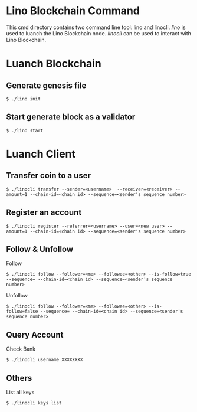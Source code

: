 # Lino Blockchain Command

This cmd directory contains two command line tool: lino and linocli. _lino_ is used to luanch the Lino Blockchain node. _linocli_ can be used to interact with Lino Blockchain.

# Luanch Blockchain
## Generate genesis file
```
$ ./lino init
```
## Start generate block as a validator
```
$ ./lino start
```

# Luanch Client
## Transfer coin to a user
```
$ ./linocli transfer --sender=<username>  --receiver=<receiver> --amount=1 --chain-id=<chain id> --sequence=<sender's sequence number>
```

## Register an account
```
$ ./linocli register --referrer=<username> --user=<new user> --amount=1 --chain-id=<chain id> --sequence=<sender's sequence number>
```

## Follow & Unfollow
Follow
```
$ ./linocli follow --follower=<me> --followee=<other> --is-follow=true --sequence= --chain-id=<chain id> --sequence=<sender's sequence number>
```
Unfollow
```
$ ./linocli follow --follower=<me> --followee=<other> --is-follow=false --sequence= --chain-id=<chain id> --sequence=<sender's sequence number>
```
## Query Account
Check Bank
```
$ ./linocli username XXXXXXXX
```


## Others
List all keys 
```
$ ./linocli keys list
```


